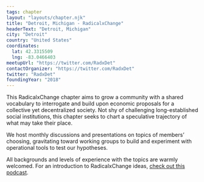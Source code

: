```yaml
---
tags: chapter
layout: "layouts/chapter.njk"
title: "Detroit, Michigan - RadicalxChange"
headerText: "Detroit, Michigan"
city: "Detroit"
country: "United States"
coordinates:
  lat: 42.3315509
  lng: -83.0466403
meetupUrl: "https://twitter.com/RadxDet"
contactOrganizer: "https://twitter.com/RadxDet"
twitter: "RadxDet"
foundingYear: "2018"
---
```

This RadicalxChange chapter aims to grow a community with a shared vocabulary to interrogate and build upon economic proposals for a collective yet decentralized society. Not shy of challenging long-established social institutions, this chapter seeks to chart a speculative trajectory of what may take their place.

We host monthly discussions and presentations on topics of members’ choosing, gravitating toward working groups to build and experiment with operational tools to test our hypotheses.

All backgrounds and levels of experience with the topics are warmly welcomed. For an introduction to RadicalxChange ideas, [check out this podcast](https://80000hours.org/podcast/episodes/glen-weyl-radically-reforming-capitalism-and-democracy/).